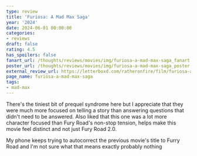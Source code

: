 ```yaml
---
type: review
title: 'Furiosa: A Mad Max Saga'
year: '2024'
date: 2024-06-01 00:00:00
categories:
- reviews
draft: false
rating: 4.5
has_spoilers: false
fanart_url: /thoughts/reviews/movies/img/furiosa-a-mad-max-saga_fanart.png
poster_url: /thoughts/reviews/movies/img/furiosa-a-mad-max-saga_poster.png
external_review_url: https://letterboxd.com/ratheronfire/film/furiosa-a-mad-max-saga/
page_name: furiosa-a-mad-max-saga
tags:
- mad-max
---
```


There's the tiniest bit of prequel syndrome here but I appreciate that they were much more focused on telling a story than answering questions that didn't need to be answered. Also liked that this one was a lot more character focused than Fury Road's non-stop tension, helps make this movie feel distinct and not just Fury Road 2.0.

My phone keeps trying to autocorrect the previous movie's title to Furry Road and I'm not sure what that means exactly
probably nothing

